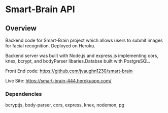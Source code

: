 # Smart-Brain API

## Overview
Backend code for Smart-Brain project which allows users to submit images for facial recognition. Deployed on Heroku.

Backend server was built with Node.js and express.js implementing cors, knex, bcrypt, and bodyParser libaries.Databse built with PostgreSQL.

Front End code:  https://github.com/jvaughn1230/smart-brain

Live Site: https://smart-brain-444.herokuapp.com/

### Dependencies
bcryptjs, body-parser, cors, express, knex, nodemon, pg
